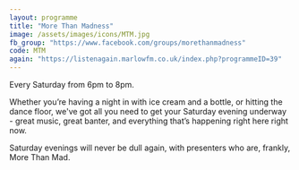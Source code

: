 ```yaml
---
layout: programme
title: "More Than Madness"
image: /assets/images/icons/MTM.jpg
fb_group: "https://www.facebook.com/groups/morethanmadness"
code: MTM
again: "https://listenagain.marlowfm.co.uk/index.php?programmeID=39"
---
```

Every Saturday from 6pm to 8pm. 

Whether you’re having a night in with ice cream and a bottle, or hitting the dance floor, we've got all you need to get your Saturday evening underway - great music, great banter, and everything that’s happening right here right now. 

Saturday evenings will never be dull again, with presenters who are, frankly, More Than Mad. 